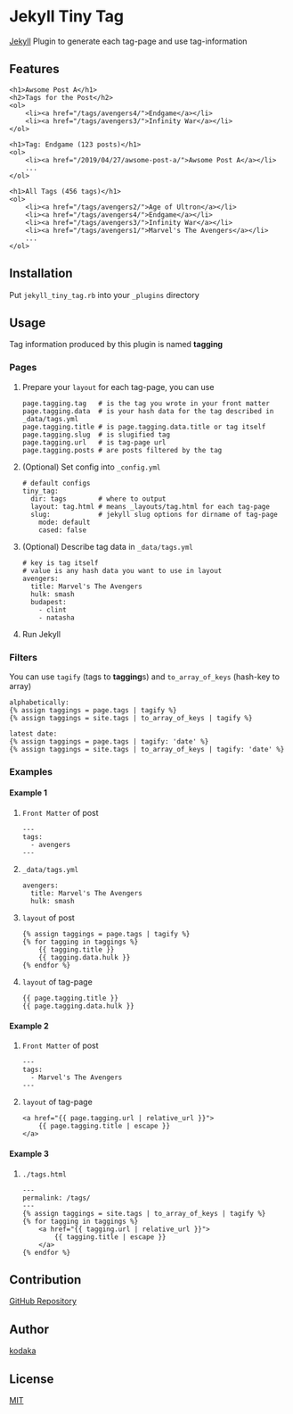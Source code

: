 # Jekyll Tiny Tag

[Jekyll](https://jekyllrb.com) Plugin to generate each tag-page and use tag-information

## Features

    <h1>Awsome Post A</h1>
    <h2>Tags for the Post</h2>
    <ol>
        <li><a href="/tags/avengers4/">Endgame</a></li>
        <li><a href="/tags/avengers3/">Infinity War</a></li>
    </ol>

    <h1>Tag: Endgame (123 posts)</h1>
    <ol>
        <li><a href="/2019/04/27/awsome-post-a/">Awsome Post A</a></li>
        ...
    </ol>

    <h1>All Tags (456 tags)</h1>
    <ol>
        <li><a href="/tags/avengers2/">Age of Ultron</a></li>
        <li><a href="/tags/avengers4/">Endgame</a></li>
        <li><a href="/tags/avengers3/">Infinity War</a></li>
        <li><a href="/tags/avengers1/">Marvel's The Avengers</a></li>
        ...
    </ol>

## Installation

Put `jekyll_tiny_tag.rb` into your `_plugins` directory

## Usage

Tag information produced by this plugin is named **tagging**

### Pages

1. Prepare your `layout` for each tag-page, you can use

       page.tagging.tag   # is the tag you wrote in your front matter
       page.tagging.data  # is your hash data for the tag described in _data/tags.yml
       page.tagging.title # is page.tagging.data.title or tag itself
       page.tagging.slug  # is slugified tag
       page.tagging.url   # is tag-page url
       page.tagging.posts # are posts filtered by the tag

1. (Optional) Set config into `_config.yml`

       # default configs
       tiny_tag:
         dir: tags        # where to output
         layout: tag.html # means _layouts/tag.html for each tag-page
         slug:            # jekyll slug options for dirname of tag-page
           mode: default
           cased: false

1. (Optional) Describe tag data in `_data/tags.yml`

       # key is tag itself
       # value is any hash data you want to use in layout
       avengers:
         title: Marvel's The Avengers
         hulk: smash
         budapest:
           - clint
           - natasha

1. Run Jekyll

### Filters

You can use `tagify` (tags to **tagging**s) and `to_array_of_keys` (hash-key to array)

    alphabetically:
    {% assign taggings = page.tags | tagify %}
    {% assign taggings = site.tags | to_array_of_keys | tagify %}

    latest date:
    {% assign taggings = page.tags | tagify: 'date' %}
    {% assign taggings = site.tags | to_array_of_keys | tagify: 'date' %}

### Examples

#### Example 1

1. `Front Matter` of post

       ---
       tags:
         - avengers
       ---

1. `_data/tags.yml`

       avengers:
         title: Marvel's The Avengers
         hulk: smash

1. `layout` of post

       {% assign taggings = page.tags | tagify %}
       {% for tagging in taggings %}
           {{ tagging.title }}
           {{ tagging.data.hulk }}
       {% endfor %}

1. `layout` of tag-page

       {{ page.tagging.title }}
       {{ page.tagging.data.hulk }}

#### Example 2

1. `Front Matter` of post

       ---
       tags:
         - Marvel's The Avengers
       ---

1. `layout` of tag-page

       <a href="{{ page.tagging.url | relative_url }}">
           {{ page.tagging.title | escape }}
       </a>

#### Example 3

1. `./tags.html`

       ---
       permalink: /tags/
       ---
       {% assign taggings = site.tags | to_array_of_keys | tagify %}
       {% for tagging in taggings %}
           <a href="{{ tagging.url | relative_url }}">
               {{ tagging.title | escape }}
           </a>
       {% endfor %}

## Contribution

[GitHub Repository](https://github.com/kodaka/jekyll_tiny_tag)

## Author

[kodaka](https://github.com/kodaka)

## License

[MIT](https://github.com/kodaka/jekyll_tiny_tag/blob/master/LICENSE)

